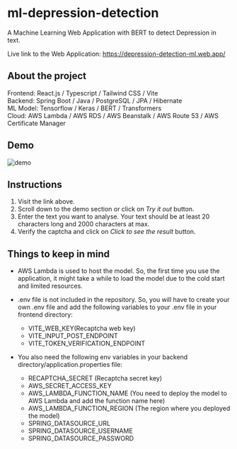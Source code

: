 # ml-depression-detection

A Machine Learning Web Application with BERT to detect Depression in text.

Live link to the Web Application: https://depression-detection-ml.web.app/

## About the project
Frontend: React.js / Typescript / Tailwind CSS / Vite  
Backend: Spring Boot / Java / PostgreSQL / JPA / Hibernate  
ML Model: Tensorflow / Keras / BERT / Transformers  
Cloud: AWS Lambda / AWS RDS / AWS Beanstalk / AWS Route 53 / AWS Certificate Manager  

## Demo 

![demo](https://user-images.githubusercontent.com/95255319/227807052-e4c91089-f45d-4a0a-b2dc-c823c53a5281.gif)

## Instructions

1. Visit the link above.  
2. Scroll down to the demo section or click on  *Try it out* button.  
3. Enter the text you want to analyse. Your text should be at least 20 characters long and 2000 characters at max.  
4. Verify the captcha and click on *Click to see the result* button.  

## Things to keep in mind
- AWS Lambda is used to host the model. So, the first time you use the application, it might take a while to load the model due to the cold start and limited resources.  
- .env file is not included in the repository. So, you will have to create your own .env file and add the following variables to your .env file in your frontend directory:  
    - VITE_WEB_KEY(Recaptcha web key)  
    - VITE_INPUT_POST_ENDPOINT  
    - VITE_TOKEN_VERIFICATION_ENDPOINT  

- You also need the following env variables in your backend directory/application.properties file:  
    - RECAPTCHA_SECRET (Recaptcha secret key)  
    - AWS_SECRET_ACCESS_KEY  
    - AWS_LAMBDA_FUNCTION_NAME (You need to deploy the model to AWS Lambda and add the function name here)  
    - AWS_LAMBDA_FUNCTION_REGION (The region where you deployed the model)  
    - SPRING_DATASOURCE_URL  
    - SPRING_DATASOURCE_USERNAME  
    - SPRING_DATASOURCE_PASSWORD  









